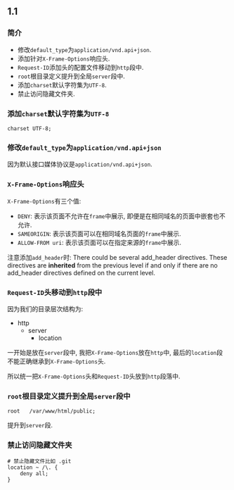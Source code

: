 ## 1.1

### 简介

* 修改`default_type`为`application/vnd.api+json`.
* 添加针对`X-Frame-Options`响应头.
* `Request-ID`添加头的配置文件移动到`http`段中.
* `root`根目录定义提升到全局`server`段中.
* 添加`charset`默认字符集为`UTF-8`.
* 禁止访问隐藏文件夹.

### 添加`charset`默认字符集为`UTF-8`

```
charset UTF-8;
```

### 修改`default_type`为`application/vnd.api+json`

因为默认接口媒体协议是`application/vnd.api+json`.

### `X-Frame-Options`响应头

`X-Frame-Options`有三个值:

* `DENY`: 表示该页面不允许在`frame`中展示, 即便是在相同域名的页面中嵌套也不允许.
* `SAMEORIGIN`: 表示该页面可以在相同域名页面的`frame`中展示.
* `ALLOW-FROM uri`: 表示该页面可以在指定来源的`frame`中展示.

注意添加`add_header`时: There could be several add_header directives. These directives are **inherited** from the previous level if and only if there are no add_header directives defined on the current level.

### `Request-ID`头移动到`http`段中

因为我们的目录层次结构为:

* http
	* server
		* location

一开始是放在`server`段中, 我把`X-Frame-Options`放在`http`中, 最后的`location`段不能正确继承到`X-Frame-Options`头.

所以统一把`X-Frame-Options`头和`Request-ID`头放到`http`段落中.

### `root`根目录定义提升到全局`server`段中

```
root   /var/www/html/public;
```

提升到`server`段.

### 禁止访问隐藏文件夹

```
# 禁止隐藏文件比如 .git
location ~ /\. {
    deny all;
}
```